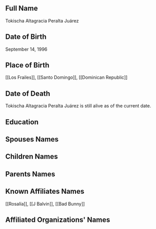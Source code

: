 ## Full Name
Tokischa Altagracia Peralta Juárez

## Date of Birth
September 14, 1996

## Place of Birth
[[Los Frailes]], [[Santo Domingo]], [[Dominican Republic]]

## Date of Death
Tokischa Altagracia Peralta Juárez is still alive as of the current date.

## Education

## Spouses Names

## Children Names

## Parents Names

## Known Affiliates Names
[[Rosalía]],
[[J Balvin]],
[[Bad Bunny]]

## Affiliated Organizations' Names

